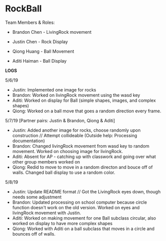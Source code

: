 # RockBall

Team Members & Roles:

- Brandon Chen - LivingRock movement 

- Justin Chen - Rock Display

- Qiong Huang - Ball Movement

- Aditi Haiman - Ball Display


**LOGS**

5/6/19
  - Justin: Implemented one image for rocks
  - Brandon: Worked on livingRock movement using the wasd key
  - Aditi: Worked on display for Ball (simple shapes, images, and complex shapes)
  - Qiong: Worked on a ball move that goes a random direction every frame. 
  
5/7/19 [Partner pairs: Justin & Brandon, Qiong & Aditi]
  - Justin: Added another image for rocks, choose randomly upon construction // Attempt collideable (Outside help: Processing documentation)
  - Brandon: Changed livingRock movement from wasd key to random movement. Worked on choosing image for livingRock.
  - Aditi: Absent for AP - catching up with classwork and going over what other group members worked on
  - Qiong: Redid to move to move in a random directon and bouce off of walls. Changed ball display to use a random color.

5/8/19
  - Justin: Update README format // Got the LivingRock eyes down, though needs some adjustment
  - Brandon: Updated processing on school computer because circle function doesn't work on the old version. Worked on eyes and livingRock movement with Justin.
  - Aditi: Worked on making movement for one Ball subclass circular, also worked on display to have more complex shapes
  - Qiong: Worked with Aditi on a ball subclass that moves in a circle and bounces off of walls. 
